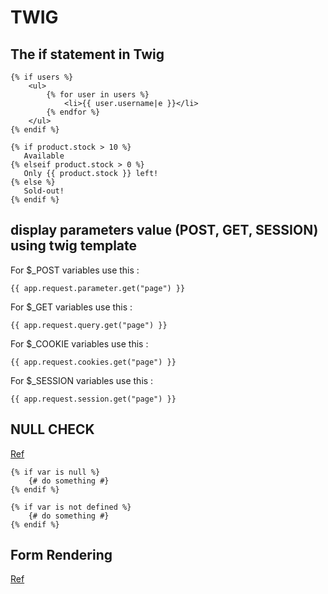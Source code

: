 TWIG
=======

The if statement in Twig
------------

~~~~twig
{% if users %}
    <ul>
        {% for user in users %}
            <li>{{ user.username|e }}</li>
        {% endfor %}
    </ul>
{% endif %}
~~~~

~~~~twig
{% if product.stock > 10 %}
   Available
{% elseif product.stock > 0 %}
   Only {{ product.stock }} left!
{% else %}
   Sold-out!
{% endif %}
~~~~

display parameters value (POST, GET, SESSION) using twig template
--------

For $_POST variables use this :
~~~twig
{{ app.request.parameter.get("page") }}
~~~
For $_GET variables use this :
~~~twig
{{ app.request.query.get("page") }}
~~~
For $_COOKIE variables use this :
~~~twig
{{ app.request.cookies.get("page") }}
~~~
For $_SESSION variables use this :
~~~twig
{{ app.request.session.get("page") }}
~~~
NULL CHECK
-------
[Ref][a]

[a]:https://stackoverflow.com/questions/3264889/how-to-check-for-null-in-twig
~~~twig
{% if var is null %}
    {# do something #}
{% endif %}
~~~
~~~twig
{% if var is not defined %}
    {# do something #}
{% endif %}
~~~
Form Rendering
----
[Ref][b]

[b]:https://symfony.com/doc/current/form/form_customization.html
